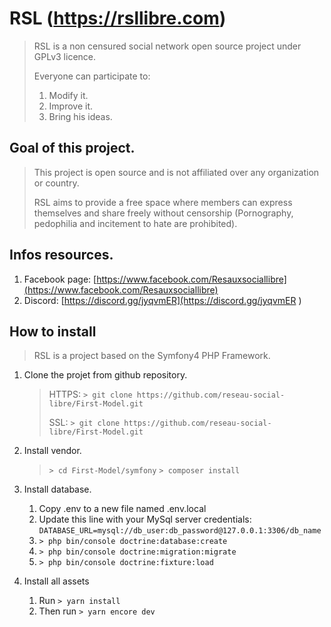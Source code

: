 # RSL (https://rsllibre.com)

> RSL is a non censured social network open source project under GPLv3 licence.
> 
> Everyone can participate to:
> 1. Modify it.
> 2. Improve it.
> 3. Bring his ideas.

## Goal of this project.

> This project is open source and is not affiliated over any organization or country.
>
> RSL aims to provide a free space where members can express themselves and share freely without censorship (Pornography, pedophilia and incitement to hate are prohibited).

## Infos resources.
1. Facebook page: [https://www.facebook.com/Resauxsociallibre](https://www.facebook.com/Resauxsociallibre)
2. Discord: [https://discord.gg/jyqvmER](https://discord.gg/jyqvmER ) 

## How to install
> RSL is a project based on the Symfony4 PHP Framework.

1. Clone the projet from github repository.
    > HTTPS:  ``> git clone https://github.com/reseau-social-libre/First-Model.git``
    >
    > SSL: ``> git clone https://github.com/reseau-social-libre/First-Model.git``

2. Install vendor.
    > ``> cd First-Model/symfony``
    > ``> composer install``
    
3. Install database.
    1. Copy .env to a new file named .env.local
    2. Update this line with your MySql server credentials:
        ``DATABASE_URL=mysql://db_user:db_password@127.0.0.1:3306/db_name``
    3. ``> php bin/console doctrine:database:create``
    4. ``> php bin/console doctrine:migration:migrate``
    5. ``> php bin/console doctrine:fixture:load``
    
4. Install all assets
    1. Run ``> yarn install``
    2. Then run ``> yarn encore dev``

